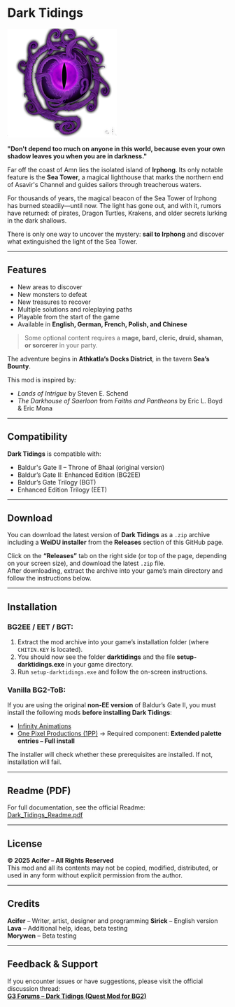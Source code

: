 # Dark Tidings

![Dark Tidings Logo](https://github.com/AciferBG/Dark-Tidings/blob/main/pics/dark_tidings_logo.png)

**"Don't depend too much on anyone in this world, because even your own shadow leaves you when you are in darkness."**

Far off the coast of Amn lies the isolated island of **Irphong**. Its only notable feature is the **Sea Tower**, a magical lighthouse that marks the northern end of Asavir's Channel and guides sailors through treacherous waters.

For thousands of years, the magical beacon of the Sea Tower of Irphong has burned steadily—until now. The light has gone out, and with it, rumors have returned: of pirates, Dragon Turtles, Krakens, and older secrets lurking in the dark shallows.

There is only one way to uncover the mystery: **sail to Irphong** and discover what extinguished the light of the Sea Tower.

---

## Features

- New areas to discover  
- New monsters to defeat  
- New treasures to recover  
- Multiple solutions and roleplaying paths  
- Playable from the start of the game  
- Available in **English, German, French, Polish, and Chinese**

> Some optional content requires a **mage, bard, cleric, druid, shaman, or sorcerer** in your party.

The adventure begins in **Athkatla’s Docks District**, in the tavern **Sea’s Bounty**.

This mod is inspired by:
- *Lands of Intrigue* by Steven E. Schend  
- *The Darkhouse of Saerloon* from *Faiths and Pantheons* by Eric L. Boyd & Eric Mona  

---

## Compatibility

**Dark Tidings** is compatible with:  
- Baldur's Gate II – Throne of Bhaal (original version)  
- Baldur’s Gate II: Enhanced Edition (BG2EE)  
- Baldur’s Gate Trilogy (BGT)  
- Enhanced Edition Trilogy (EET)

---

## Download

You can download the latest version of **Dark Tidings** as a `.zip` archive including a **WeiDU installer** from the **Releases** section of this GitHub page.

Click on the **“Releases”** tab on the right side (or top of the page, depending on your screen size), and download the latest `.zip` file.  
After downloading, extract the archive into your game’s main directory and follow the instructions below.

---

## Installation

### BG2EE / EET / BGT:
1. Extract the mod archive into your game’s installation folder (where `CHITIN.KEY` is located).  
2. You should now see the folder **darktidings** and the file **setup-darktidings.exe** in your game directory.  
3. Run `setup-darktidings.exe` and follow the on-screen instructions.  

### Vanilla BG2-ToB:
If you are using the original **non-EE version** of Baldur’s Gate II, you must install the following mods **before installing Dark Tidings**:
- [Infinity Animations](http://www.shsforums.net/files/category/98-infinityanimations/)
- [One Pixel Productions (1PP)](http://www.spellholdstudios.net/ie/1pp) → Required component: **Extended palette entries – Full install**

The installer will check whether these prerequisites are installed. If not, installation will fail.

---

## Readme (PDF)

For full documentation, see the official Readme:  
[Dark_Tidings_Readme.pdf](https://www.baldurs-gate.de/acifer/Dark_Tidings_Readme.pdf)

---

## License

**© 2025 Acifer – All Rights Reserved**  
This mod and all its contents may not be copied, modified, distributed, or used in any form without explicit permission from the author.

---

## Credits

**Acifer** – Writer, artist, designer and programming
**Sirick** – English version   
**Lava** – Additional help, ideas, beta testing  
**Morywen** – Beta testing

---

## Feedback & Support

If you encounter issues or have suggestions, please visit the official discussion thread:  
[**G3 Forums – Dark Tidings (Quest Mod for BG2)**](https://www.gibberlings3.net/forums/topic/36739-mod-dark-tidings-a-quest-mod-for-bg2/)

